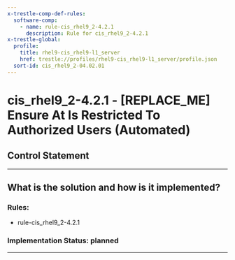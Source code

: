 ```yaml
---
x-trestle-comp-def-rules:
  software-comp:
    - name: rule-cis_rhel9_2-4.2.1
      description: Rule for cis_rhel9_2-4.2.1
x-trestle-global:
  profile:
    title: rhel9-cis_rhel9-l1_server
    href: trestle://profiles/rhel9-cis_rhel9-l1_server/profile.json
  sort-id: cis_rhel9_2-04.02.01
---
```


# cis_rhel9_2-4.2.1 - \[REPLACE_ME\] Ensure At Is Restricted To Authorized Users (Automated)

## Control Statement

______________________________________________________________________

## What is the solution and how is it implemented?

<!-- For implementation status enter one of: implemented, partial, planned, alternative, not-applicable -->

<!-- Note that the list of rules under ### Rules: is read-only and changes will not be captured after assembly to JSON -->

<!-- Add control implementation description here for control: cis_rhel9_2-4.2.1 -->

### Rules:

  - rule-cis_rhel9_2-4.2.1

### Implementation Status: planned

______________________________________________________________________
